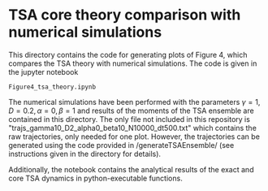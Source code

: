 # TSA core theory comparison with numerical simulations

This directory contains the code for generating plots of Figure 4, which compares the TSA theory with numerical simulations. The code is given in the jupyter notebook

```
Figure4_tsa_theory.ipynb
```

The numerical simulations have been performed with the parameters $\gamma=1, D=0.2, \alpha=0, \beta=1$ and results of the moments of the TSA ensemble are contained in this directory. The only file not included in this repository
is "trajs_gamma10_D2_alpha0_beta10_N10000_dt500.txt" which contains the raw trajectories, only needed for one plot. However, the trajectories can be generated using the code provided in /generateTSAEnsemble/ (see instructions 
given in the directory for details).

Additionally, the notebook contains the analytical results of the exact and core TSA dynamics in python-executable functions.
